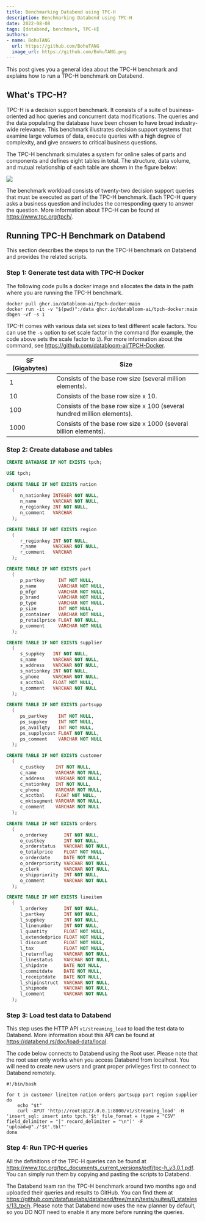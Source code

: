 ```yaml
---
title: Benchmarking Databend using TPC-H
description: Benchmarking Databend using TPC-H
date: 2022-08-08
tags: [databend, benchmark, TPC-H]
authors:
- name: BohuTANG
  url: https://github.com/BohuTANG
  image_url: https://github.com/BohuTANG.png
---
```


This post gives you a general idea about the TPC-H benchmark and explains how to run a TPC-H benchmark on Databend.

## What's TPC-H?

TPC-H is a decision support benchmark. It consists of a suite of business-oriented ad hoc queries and concurrent data modifications. The queries and the data populating the database have been chosen to have broad industry-wide relevance. This benchmark illustrates decision support systems that examine large volumes of data, execute queries with a high degree of complexity, and give answers to critical business questions.

The TPC-H benchmark simulates a system for online sales of parts and components and defines eight tables in total. The structure, data volume, and mutual relationship of each table are shown in the figure below:

![](/img/blog/tables.jpeg)

The benchmark workload consists of twenty-two decision support queries that must be executed as part of the TPC-H benchmark. Each TPC-H query asks a business question and includes the corresponding query to answer the question. More information about TPC-H can be found at https://www.tpc.org/tpch/.

## Running TPC-H Benchmark on Databend

This section describes the steps to run the TPC-H benchmark on Databend and provides the related scripts.

### Step 1: Generate test data with TPC-H Docker

The following code pulls a docker image and allocates the data in the path where you are running the TPC-H benchmark.

```shell
docker pull ghcr.io/databloom-ai/tpch-docker:main
docker run -it -v "$(pwd)":/data ghcr.io/databloom-ai/tpch-docker:main dbgen -vf -s 1
```
TPC-H comes with various data set sizes to test different scale factors. You can use the `-s` option to set scale factor in the command (for example, the code above sets the scale factor to `1`). For more information about the command, see https://github.com/databloom-ai/TPCH-Docker.

| SF (Gigabytes) | Size                                                                    |
|----------------|-------------------------------------------------------------------------|
| 1              | Consists of the base row size (several million elements).               |
| 10             | Consists of the base row size x 10.                                     |
| 100            | Consists of the base row size x 100 (several hundred million elements). |
| 1000           | Consists of the base row size x 1000 (several billion elements).        |


### Step 2: Create database and tables

```sql
CREATE DATABASE IF NOT EXISTS tpch;

USE tpch;

CREATE TABLE IF NOT EXISTS nation
  (
     n_nationkey INTEGER NOT NULL,
     n_name      VARCHAR NOT NULL,
     n_regionkey INT NOT NULL,
     n_comment   VARCHAR
  );

CREATE TABLE IF NOT EXISTS region
  (
     r_regionkey INT NOT NULL,
     r_name      VARCHAR NOT NULL,
     r_comment   VARCHAR
  );

CREATE TABLE IF NOT EXISTS part
  (
     p_partkey     INT NOT NULL,
     p_name        VARCHAR NOT NULL,
     p_mfgr        VARCHAR NOT NULL,
     p_brand       VARCHAR NOT NULL,
     p_type        VARCHAR NOT NULL,
     p_size        INT NOT NULL,
     p_container   VARCHAR NOT NULL,
     p_retailprice FLOAT NOT NULL,
     p_comment     VARCHAR NOT NULL
  );

CREATE TABLE IF NOT EXISTS supplier
  (
     s_suppkey   INT NOT NULL,
     s_name      VARCHAR NOT NULL,
     s_address   VARCHAR NOT NULL,
     s_nationkey INT NOT NULL,
     s_phone     VARCHAR NOT NULL,
     s_acctbal   FLOAT NOT NULL,
     s_comment   VARCHAR NOT NULL
  );

CREATE TABLE IF NOT EXISTS partsupp
  (
     ps_partkey    INT NOT NULL,
     ps_suppkey    INT NOT NULL,
     ps_availqty   INT NOT NULL,
     ps_supplycost FLOAT NOT NULL,
     ps_comment    VARCHAR NOT NULL
  );

CREATE TABLE IF NOT EXISTS customer
  (
     c_custkey    INT NOT NULL,
     c_name       VARCHAR NOT NULL,
     c_address    VARCHAR NOT NULL,
     c_nationkey  INT NOT NULL,
     c_phone      VARCHAR NOT NULL,
     c_acctbal    FLOAT NOT NULL,
     c_mktsegment VARCHAR NOT NULL,
     c_comment    VARCHAR NOT NULL
  );

CREATE TABLE IF NOT EXISTS orders
  (
     o_orderkey      INT NOT NULL,
     o_custkey       INT NOT NULL,
     o_orderstatus   VARCHAR NOT NULL,
     o_totalprice    FLOAT NOT NULL,
     o_orderdate     DATE NOT NULL,
     o_orderpriority VARCHAR NOT NULL,
     o_clerk         VARCHAR NOT NULL,
     o_shippriority  INT NOT NULL,
     o_comment       VARCHAR NOT NULL
  );

CREATE TABLE IF NOT EXISTS lineitem
  (
     l_orderkey      INT NOT NULL,
     l_partkey       INT NOT NULL,
     l_suppkey       INT NOT NULL,
     l_linenumber    INT NOT NULL,
     l_quantity      FLOAT NOT NULL,
     l_extendedprice FLOAT NOT NULL,
     l_discount      FLOAT NOT NULL,
     l_tax           FLOAT NOT NULL,
     l_returnflag    VARCHAR NOT NULL,
     l_linestatus    VARCHAR NOT NULL,
     l_shipdate      DATE NOT NULL,
     l_commitdate    DATE NOT NULL,
     l_receiptdate   DATE NOT NULL,
     l_shipinstruct  VARCHAR NOT NULL,
     l_shipmode      VARCHAR NOT NULL,
     l_comment       VARCHAR NOT NULL
  ); 
```

### Step 3: Load test data to Databend

This step uses the HTTP API `v1/streaming_load` to load the test data to Databend. More information about this API can be found at https://databend.rs/doc/load-data/local. 

The code below connects to Databend using the Root user. Please note that the root user only works when you access Databend from localhost. You will need to create new users and grant proper privileges first to connect to Databend remotely.

```shell
#!/bin/bash

for t in customer lineitem nation orders partsupp part region supplier
do
    echo "$t"
    curl -XPUT 'http://root:@127.0.0.1:8000/v1/streaming_load' -H 'insert_sql: insert into tpch.'$t' file_format = (type = "CSV" field_delimiter = "|" record_delimiter = "\n")' -F 'upload=@"./'$t'.tbl"'
done
```

### Step 4: Run TPC-H queries

All the definitions of the TPC-H queries can be found at https://www.tpc.org/tpc_documents_current_versions/pdf/tpc-h_v3.0.1.pdf. You can simply run them by copying and pasting the scripts to Databend.

The Databend team ran the TPC-H benchmark around two months ago and uploaded their queries and results to GitHub. You can find them at https://github.com/datafuselabs/databend/tree/main/tests/suites/0_stateless/13_tpch. Please note that Databend now uses the new planner by default, so you DO NOT need to enable it any more before running the queries.